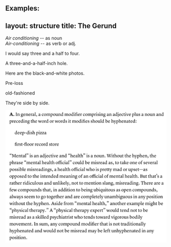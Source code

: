 Examples:  
---
layout: structure
title: The Gerund
---

*Air conditioning* -- as noun  
*Air-conditioning* -- as verb or adj.  

I would say three and a half to four.  

A three-and-a-half-inch hole.  

Here are the black-and-white photos.  

Pre-loss  

old-fashioned  

They're side by side.  

![My image Name](/assets/images/mental-health-issue----hyphen.jpg)